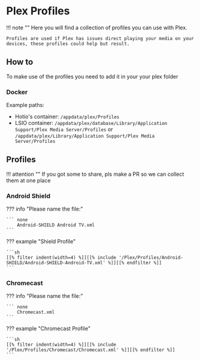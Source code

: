 # Plex Profiles

!!! note ""
    Here you will find a collection of profiles you can use with Plex.

    Profiles are used if Plex has issues direct playing your media on your devices, these profiles could help but result.

## How to

To make use of the profiles you need to add it in your your plex folder

### Docker

Example paths:

* Hotio's container: `/appdata/plex/Profiles`
* LSIO container: `/appdata/plex/database/Library/Application Support/Plex Media Server/Profiles` or `/appdata/plex/Library/Application Support/Plex Media Server/Profiles`

## Profiles

!!! attention ""
    If you got some to share, pls make a PR so we can collect them at one place

### Android Shield

??? info "Please name the file:"

    ``` none
        Android-SHIELD Android TV.xml
    ```

??? example "Shield Profile"

    ```sh
    [[% filter indent(width=4) %]][[% include '/Plex/Profiles/Android-SHIELD/Android-SHIELD-Android-TV.xml' %]][[% endfilter %]]
    ```

### Chromecast

??? info "Please name the file:"

    ``` none
        Chromecast.xml
    ```

??? example "Chromecast Profile"

    ```sh
    [[% filter indent(width=4) %]][[% include '/Plex/Profiles/Chromecast/Chromecast.xml' %]][[% endfilter %]]
    ```
